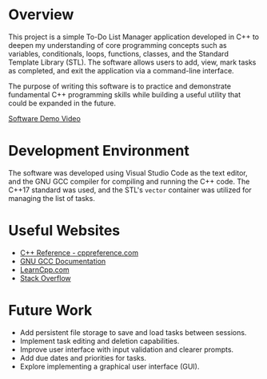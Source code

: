 # Overview

This project is a simple To-Do List Manager application developed in C++ to deepen my understanding of core programming concepts such as variables, conditionals, loops, functions, classes, and the Standard Template Library (STL). The software allows users to add, view, mark tasks as completed, and exit the application via a command-line interface.

The purpose of writing this software is to practice and demonstrate fundamental C++ programming skills while building a useful utility that could be expanded in the future.

[Software Demo Video](https://youtu.be/wS7IEi51Ayk)

# Development Environment

The software was developed using Visual Studio Code as the text editor, and the GNU GCC compiler for compiling and running the C++ code. The C++17 standard was used, and the STL's `vector` container was utilized for managing the list of tasks.

# Useful Websites

- [C++ Reference - cppreference.com](https://en.cppreference.com/w/)
- [GNU GCC Documentation](https://gcc.gnu.org/onlinedocs/)
- [LearnCpp.com](https://www.learncpp.com/)
- [Stack Overflow](https://stackoverflow.com/)

# Future Work

- Add persistent file storage to save and load tasks between sessions.
- Implement task editing and deletion capabilities.
- Improve user interface with input validation and clearer prompts.
- Add due dates and priorities for tasks.
- Explore implementing a graphical user interface (GUI).
